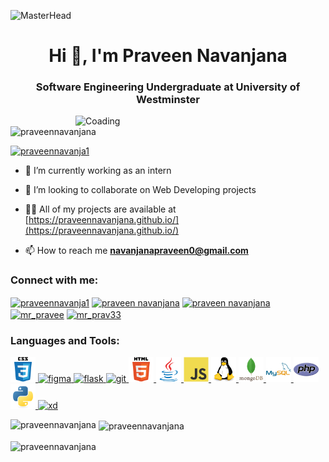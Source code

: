 ![MasterHead](![image](https://github.com/user-attachments/assets/325616f0-e0e1-433f-870c-799ca3ac7346)
)
<h1 align="center">Hi 👋, I'm Praveen Navanjana</h1>
<h3 align="center">Software Engineering Undergraduate at University of Westminster</h3>
<img align="right" alt=Coading width="400" src="https://cdn.filestackcontent.com/efbSR18hT5uRKuo0zoMA">

<p align="left"> <img src="https://komarev.com/ghpvc/?username=praveennavanjana&label=Profile%20views&color=0e75b6&style=flat" alt="praveennavanjana" /> </p>

<p align="left"> <a href="https://twitter.com/praveennavanja1" target="blank"><img src="https://img.shields.io/twitter/follow/praveennavanja1?logo=twitter&style=for-the-badge" alt="praveennavanja1" /></a> </p>

- 🔭 I’m currently working as an intern 

- 👯 I’m looking to collaborate on Web Developing projects 

- 👨‍💻 All of my projects are available at [https://praveennavanjana.github.io/](https://praveennavanjana.github.io/)

- 📫 How to reach me **navanjanapraveen0@gmail.com**

<h3 align="left">Connect with me:</h3>
<p align="left">
<a href="https://twitter.com/praveennavanja1" target="blank"><img align="center" src="https://raw.githubusercontent.com/rahuldkjain/github-profile-readme-generator/master/src/images/icons/Social/twitter.svg" alt="praveennavanja1" height="30" width="40" /></a>
<a href="https://linkedin.com/in/praveen navanjana" target="blank"><img align="center" src="https://raw.githubusercontent.com/rahuldkjain/github-profile-readme-generator/master/src/images/icons/Social/linked-in-alt.svg" alt="praveen navanjana" height="30" width="40" /></a>
<a href="https://fb.com/praveen navanjana" target="blank"><img align="center" src="https://raw.githubusercontent.com/rahuldkjain/github-profile-readme-generator/master/src/images/icons/Social/facebook.svg" alt="praveen navanjana" height="30" width="40" /></a>
<a href="https://instagram.com/mr_pravee" target="blank"><img align="center" src="https://raw.githubusercontent.com/rahuldkjain/github-profile-readme-generator/master/src/images/icons/Social/instagram.svg" alt="mr_pravee" height="30" width="40" /></a>
<a href="https://discord.gg/mr_prav33" target="blank"><img align="center" src="https://raw.githubusercontent.com/rahuldkjain/github-profile-readme-generator/master/src/images/icons/Social/discord.svg" alt="mr_prav33" height="30" width="40" /></a>
</p>

<h3 align="left">Languages and Tools:</h3>
<p align="left"> <a href="https://www.w3schools.com/css/" target="_blank" rel="noreferrer"> <img src="https://raw.githubusercontent.com/devicons/devicon/master/icons/css3/css3-original-wordmark.svg" alt="css3" width="40" height="40"/> </a> <a href="https://www.figma.com/" target="_blank" rel="noreferrer"> <img src="https://www.vectorlogo.zone/logos/figma/figma-icon.svg" alt="figma" width="40" height="40"/> </a> <a href="https://flask.palletsprojects.com/" target="_blank" rel="noreferrer"> <img src="https://www.vectorlogo.zone/logos/pocoo_flask/pocoo_flask-icon.svg" alt="flask" width="40" height="40"/> </a> <a href="https://git-scm.com/" target="_blank" rel="noreferrer"> <img src="https://www.vectorlogo.zone/logos/git-scm/git-scm-icon.svg" alt="git" width="40" height="40"/> </a> <a href="https://www.w3.org/html/" target="_blank" rel="noreferrer"> <img src="https://raw.githubusercontent.com/devicons/devicon/master/icons/html5/html5-original-wordmark.svg" alt="html5" width="40" height="40"/> </a> <a href="https://www.java.com" target="_blank" rel="noreferrer"> <img src="https://raw.githubusercontent.com/devicons/devicon/master/icons/java/java-original.svg" alt="java" width="40" height="40"/> </a> <a href="https://developer.mozilla.org/en-US/docs/Web/JavaScript" target="_blank" rel="noreferrer"> <img src="https://raw.githubusercontent.com/devicons/devicon/master/icons/javascript/javascript-original.svg" alt="javascript" width="40" height="40"/> </a> <a href="https://www.linux.org/" target="_blank" rel="noreferrer"> <img src="https://raw.githubusercontent.com/devicons/devicon/master/icons/linux/linux-original.svg" alt="linux" width="40" height="40"/> </a> <a href="https://www.mongodb.com/" target="_blank" rel="noreferrer"> <img src="https://raw.githubusercontent.com/devicons/devicon/master/icons/mongodb/mongodb-original-wordmark.svg" alt="mongodb" width="40" height="40"/> </a> <a href="https://www.mysql.com/" target="_blank" rel="noreferrer"> <img src="https://raw.githubusercontent.com/devicons/devicon/master/icons/mysql/mysql-original-wordmark.svg" alt="mysql" width="40" height="40"/> </a> <a href="https://www.php.net" target="_blank" rel="noreferrer"> <img src="https://raw.githubusercontent.com/devicons/devicon/master/icons/php/php-original.svg" alt="php" width="40" height="40"/> </a> <a href="https://www.python.org" target="_blank" rel="noreferrer"> <img src="https://raw.githubusercontent.com/devicons/devicon/master/icons/python/python-original.svg" alt="python" width="40" height="40"/> </a> <a href="https://www.adobe.com/products/xd.html" target="_blank" rel="noreferrer"> <img src="https://cdn.worldvectorlogo.com/logos/adobe-xd.svg" alt="xd" width="40" height="40"/> </a> </p>


<p><img align="left" src="https://github-readme-stats.vercel.app/api/top-langs?username=praveennavanjana&show_icons=true&locale=en&layout=compact" alt="praveennavanjana" /></p>

<p>&nbsp;<img align="center" src="https://github-readme-stats.vercel.app/api?username=praveennavanjana&show_icons=true&locale=en" alt="praveennavanjana" /></p>

<p><img align="center" src="https://github-readme-streak-stats.herokuapp.com/?user=praveennavanjana&" alt="praveennavanjana" /></p>
